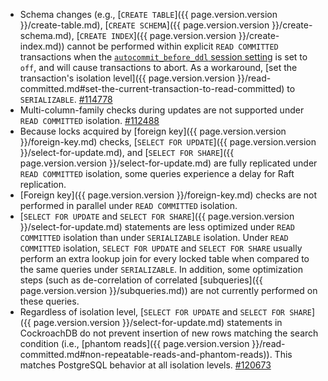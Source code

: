 - Schema changes (e.g., [`CREATE TABLE`]({{ page.version.version }}/create-table.md), [`CREATE SCHEMA`]({{ page.version.version }}/create-schema.md), [`CREATE INDEX`]({{ page.version.version }}/create-index.md)) cannot be performed within explicit `READ COMMITTED` transactions when the [`autocommit_before_ddl` session setting]({{page.version.version}}/set-vars.md#autocommit-before-ddl) is set to `off`, and will cause transactions to abort. As a workaround, [set the transaction's isolation level]({{ page.version.version }}/read-committed.md#set-the-current-transaction-to-read-committed) to `SERIALIZABLE`. [#114778](https://github.com/cockroachdb/cockroach/issues/114778)
- Multi-column-family checks during updates are not supported under `READ COMMITTED` isolation. [#112488](https://github.com/cockroachdb/cockroach/issues/112488)
- Because locks acquired by [foreign key]({{ page.version.version }}/foreign-key.md) checks, [`SELECT FOR UPDATE`]({{ page.version.version }}/select-for-update.md), and [`SELECT FOR SHARE`]({{ page.version.version }}/select-for-update.md) are fully replicated under `READ COMMITTED` isolation, some queries experience a delay for Raft replication.
- [Foreign key]({{ page.version.version }}/foreign-key.md) checks are not performed in parallel under `READ COMMITTED` isolation.
- [`SELECT FOR UPDATE` and `SELECT FOR SHARE`]({{ page.version.version }}/select-for-update.md) statements are less optimized under `READ COMMITTED` isolation than under `SERIALIZABLE` isolation. Under `READ COMMITTED` isolation, `SELECT FOR UPDATE` and `SELECT FOR SHARE` usually perform an extra lookup join for every locked table when compared to the same queries under `SERIALIZABLE`. In addition, some optimization steps (such as de-correlation of correlated [subqueries]({{ page.version.version }}/subqueries.md)) are not currently performed on these queries.
- Regardless of isolation level, [`SELECT FOR UPDATE` and `SELECT FOR SHARE`]({{ page.version.version }}/select-for-update.md) statements in CockroachDB do not prevent insertion of new rows matching the search condition (i.e., [phantom reads]({{ page.version.version }}/read-committed.md#non-repeatable-reads-and-phantom-reads)). This matches PostgreSQL behavior at all isolation levels. [#120673](https://github.com/cockroachdb/cockroach/issues/120673)
